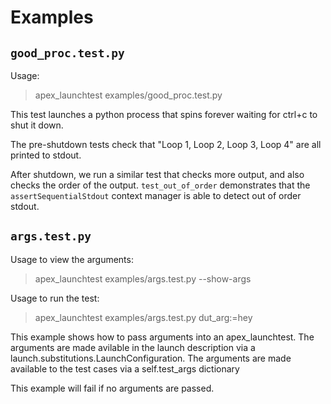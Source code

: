 # Examples

## `good_proc.test.py`

Usage:
> apex_launchtest examples/good_proc.test.py

This test launches a python process that spins forever waiting for ctrl+c
to shut it down.

The pre-shutdown tests check that "Loop 1, Loop 2, Loop 3, Loop 4"
are all printed to stdout.

After shutdown, we run a similar test that checks more output, and also checks the
order of the output.  `test_out_of_order` demonstrates that the `assertSequentialStdout`
context manager is able to detect out of order stdout.

## `args.test.py`

Usage to view the arguments:
>apex_launchtest examples/args.test.py --show-args

Usage to run the test:
>apex_launchtest examples/args.test.py dut_arg:=hey

This example shows how to pass arguments into an apex_launchtest.  The arguments are made avilable
in the launch description via a launch.substitutions.LaunchConfiguration.  The arguments are made
available to the test cases via a self.test_args dictionary

This example will fail if no arguments are passed.
